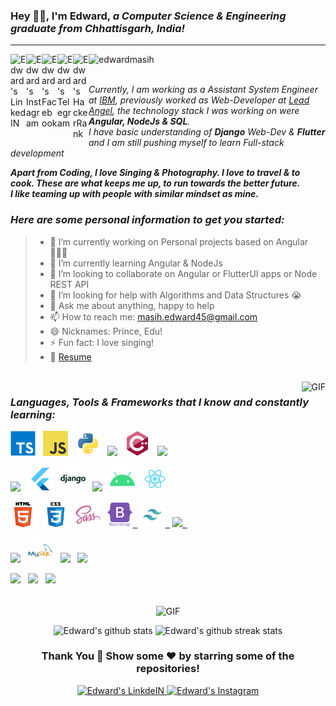 
### Hey 👋🏽, I'm Edward, _a Computer Science & Engineering graduate from Chhattisgarh, India!_
<hr>
<img src="https://komarev.com/ghpvc/?username=edwardmasih&label=Views&color=blue&style=plastic" alt="edwardmasih"/>

<a href="https://www.linkedin.com/in/edwardmasih/">
  <img align="left" alt="Edward's LinkedIN" width="25px" src="https://cdn.worldvectorlogo.com/logos/linkedin-icon-2.svg" />
</a>
<a href="https://www.instagram.com/edwardmasih_/">
  <img align="left" alt="Edward's Instagram" width="25px" src="https://cdn.worldvectorlogo.com/logos/instagram-2-1.svg" />
</a>
<a href="https://www.facebook.com/edward.masih/">
  <img align="left" alt="Edward's Facebook" width="25px" src="https://cdn.worldvectorlogo.com/logos/facebook-3.svg" />
</a>
<a href="https://t.me/edwardmasih">
  <img align="left" alt="Edward's Telegram" width="25px" src="https://cdn.worldvectorlogo.com/logos/telegram-1.svg" />
</a>
<a href="https://www.hackerrank.com/edwardmasih/">
  <img align="left" alt="Edward's HackerRank" width="25px" src="https://cdn.worldvectorlogo.com/logos/hackerrank.svg" />
</a>

<br>
<br>

*Currently, I am working as a Assistant System Engineer at [IBM](https://ibm.com), previously worked as Web-Developer at [Lead Angel](https://https://www.leadangel.com/), the technology stack I was working on were <b>Angular, NodeJs & SQL</b>.<br>I have basic understanding of <b>Django</b> Web-Dev & <b>Flutter</b> and I am still pushing myself to learn Full-stack development*

***Apart from Coding, I love Singing & Photography. I love to travel & to cook. These are what keeps me up, to run towards the better future.*** <br>
***I like teaming up with people with similar mindset as mine.***

### _Here are some personal information to get you started:_


>-  🔭  I’m currently working on Personal projects based on Angular 👨🏽‍💻 <br>
>-  🌱  I’m currently learning Angular & NodeJs<br>
>-  👯  I’m looking to collaborate on Angular or FlutterUI apps or Node REST API <br>
>-  🤔  I’m looking for help with Algorithms and Data Structures 😭 <br>
>-  💬  Ask me about anything, happy to help <br>
>-  📫  How to reach me: masih.edward45@gmail.com <br>
>-  😄  Nicknames: Prince, Edu! <br>
>-  ⚡  Fun fact: I love singing! <br>
>-  📝  [Resume](https://drive.google.com/file/d/1qzmoUeYNRLfSasaYKfJSdD3Xi9SQ8uJQ/view?usp=sharing)

<br>
<img align="right" alt="GIF" src="https://media.giphy.com/media/836HiJc7pgzy8iNXCn/giphy.gif"/>

### _Languages, Tools & Frameworks that I know and constantly learning:_

<img height="40" src="https://raw.githubusercontent.com/devicons/devicon/master/icons/typescript/typescript-original.svg">	&nbsp;
<img height="40" src="https://raw.githubusercontent.com/github/explore/80688e429a7d4ef2fca1e82350fe8e3517d3494d/topics/javascript/javascript.png">	&nbsp;
<img height="40" src="https://raw.githubusercontent.com/devicons/devicon/master/icons/python/python-original.svg">	&nbsp;
<img height="40" src="https://www.vectorlogo.zone/logos/dartlang/dartlang-icon.svg">	&nbsp;
<img height="40" src="https://raw.githubusercontent.com/devicons/devicon/master/icons/cplusplus/cplusplus-original.svg">	&nbsp;
<img height="40" src="https://upload.wikimedia.org/wikipedia/en/thumb/3/30/Java_programming_language_logo.svg/300px-Java_programming_language_logo.svg.png">	&nbsp;


<img height="40" src="https://upload.wikimedia.org/wikipedia/commons/c/cf/Angular_full_color_logo.svg">	&nbsp;
<img height="40" src="https://raw.githubusercontent.com/github/explore/80688e429a7d4ef2fca1e82350fe8e3517d3494d/topics/flutter/flutter.png">	&nbsp;
<img height="40" src="https://raw.githubusercontent.com/github/explore/80688e429a7d4ef2fca1e82350fe8e3517d3494d/topics/django/django.png">	&nbsp;
<img height="40" src="https://cw-production-assetsbucket-8j84s7jns7p2.s3.amazonaws.com/media/blog-images/drf-logo2.png">	&nbsp;
<img height="40" src="https://raw.githubusercontent.com/github/explore/80688e429a7d4ef2fca1e82350fe8e3517d3494d/topics/android/android.png">	&nbsp;
<img height="40" src="https://raw.githubusercontent.com/github/explore/80688e429a7d4ef2fca1e82350fe8e3517d3494d/topics/react/react.png">	&nbsp;

<img height="40" src="https://raw.githubusercontent.com/github/explore/80688e429a7d4ef2fca1e82350fe8e3517d3494d/topics/html/html.png">	&nbsp;
<img height="40" src="https://raw.githubusercontent.com/github/explore/80688e429a7d4ef2fca1e82350fe8e3517d3494d/topics/css/css.png">	&nbsp;
<img height="40" src="https://raw.githubusercontent.com/devicons/devicon/master/icons/sass/sass-original.svg">	&nbsp;
[<img height="40" src="https://raw.githubusercontent.com/devicons/devicon/master/icons/bootstrap/bootstrap-plain-wordmark.svg">	&nbsp;](https://getbootstrap.com)
[<img height="40" src="https://raw.githubusercontent.com/github/explore/80688e429a7d4ef2fca1e82350fe8e3517d3494d/topics/tailwind/tailwind.png">	&nbsp;](https://tailwindcss.com/)
[<img height="40" src="https://avatars0.githubusercontent.com/u/67643916?s=400&v=4">	&nbsp;](https://www.gethalfmoon.com/docs/introduction/)

<img height="40" src="https://nodejs.org/static/images/logos/nodejs-new-pantone-white.svg">	&nbsp;
<img height="40" src="https://raw.githubusercontent.com/devicons/devicon/master/icons/mysql/mysql-original-wordmark.svg">	&nbsp;
<img height="40" src="https://www.vectorlogo.zone/logos/firebase/firebase-icon.svg">	&nbsp;
<img height="40" src="https://www.vectorlogo.zone/logos/git-scm/git-scm-icon.svg">	&nbsp;

<img height="40" src="https://cdn.worldvectorlogo.com/logos/visual-studio-code-1.svg">	&nbsp;
<img height="40" src="https://1.bp.blogspot.com/-LgTa-xDiknI/X4EflN56boI/AAAAAAAAPuk/24YyKnqiGkwRS9-_9suPKkfsAwO4wHYEgCLcBGAsYHQ/s0/image9.png">	&nbsp;
<img height="40" src="https://upload.wikimedia.org/wikipedia/commons/1/1d/PyCharm_Icon.svg">	&nbsp;
<br><br>

<div align="center">

<img align="center" alt="GIF" src="https://github-readme-stats.vercel.app/api/top-langs?username=edwardmasih&show_icons=true&locale=en&layout=compact&hide=kotlin"/><br>
  
![Edward's github stats](https://github-readme-stats.vercel.app/api?username=edwardmasih&show_icons=true)
![Edward's github streak stats](https://github-readme-streak-stats.herokuapp.com/?user=edwardmasih&)


### Thank You 🙏 Show some ❤️ by starring some of the repositories!

<a href="https://www.linkedin.com/in/edwardmasih/">
  <img alt="Edward's LinkdeIN" src="https://img.shields.io/badge/-edwardmasih-blue?style=flat&logo=Linkedin&logoColor=white" />
</a>

<a href="https://www.instagram.com/edwardmasih_/">
  <img alt="Edward's Instagram" src="https://img.shields.io/badge/-edwardmasih__-DD2A7B?style=flat&logo=Instagram&logoColor=white" />
</a>

</div>

